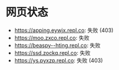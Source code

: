 # 网页状态
- https://apping.eywjx.repl.co: 失败 (403)
- https://moo.zxco.repl.co: 失败
- https://beaspy--hting.repl.co: 失败
- https://ssd.zockq.repl.co: 失败
- https://ys.pyxzp.repl.co: 失败 (403)
